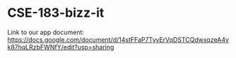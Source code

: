 # CSE-183-bizz-it

Link to our app document: https://docs.google.com/document/d/14stFFaP7TyvErVqDSTCQdwxqzeA4vk87hqLRzbFWNfY/edit?usp=sharing
